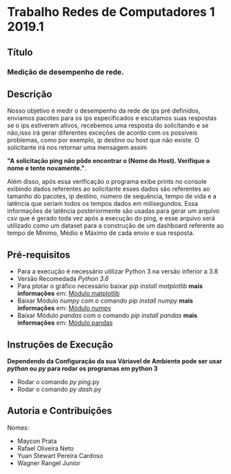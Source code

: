 # Trabalho Redes de Computadores 1 2019.1

## Título
<h3>Medição de desempenho de rede.</h3>

## Descrição

<p>
 
Nosso objetivo é medir o desempenho da rede de ips pré definidos, enviamos pacotes para os ips especificados e escutamos suas respostas se o ips estiverem ativos, recebemos uma resposta do solicitando e se não,isso irá gerar diferentes exceções de acordo 
com os possíveis problemas, como por exemplo, ip destino ou host que não existe. O solicitante irá nos retornar uma mensagem assim 

**"A solicitação ping não pôde encontrar o (Nome do Host). Verifique o nome e tente novamente."**.

Além disso, após essa verificação o programa exibe prints no console exibindo dados referentes ao solicitante esses dados são referentes ao tamanho do pacotes, ip destino, número de sequência, tempo de vida e a latência que seriam todos os tempos dados em milisegundos. Essa informações de latência posteriormente são usadas para gerar um arquivo csv que é gerado toda vez após a execução do ping, e esse arquivo será utilizado como um dataset para a construção de um dashboard referente ao tempo de Minimo, Médio e Máximo de cada envio e sua resposta.

</p>

<p></p>

## Pré-requisitos
* Para a execução é necessário utilizar Python 3 na versão inferior a 3.8
* Versão Recomedada _Python 3.6_
* Para plotar o gráfico necessário baixar _pip install matplotlib_ **mais informações** em: [Módulo matplotlib](https://pypi.org/project/matplotlib/)
* Baixar Módulo _numpy_ com o comando _pip install numpy_ **mais informações** em: [Módulo numpy](https://pypi.org/project/numpy/)
* Baixar Módulo _pandas_ com o comando _pip install pandas_ **mais informações** em: [Módulo pandas](https://pypi.org/project/pandas/)


## Instruções de Execução
**Dependendo da Configuração da sua Váriavel de Ambiente pode ser usar _python_ ou _py_ para rodar os programas em python 3**
* Rodar o comando _py ping_.py
* Rodar o comando _py dash_.py

## Autoria e Contribuições
<p>Nomes:</p>

* Maycon Prata
* Rafael Oliveira Neto
* Yuan Stewart Pereira Cardoso
* Wagner Rangel Junior






